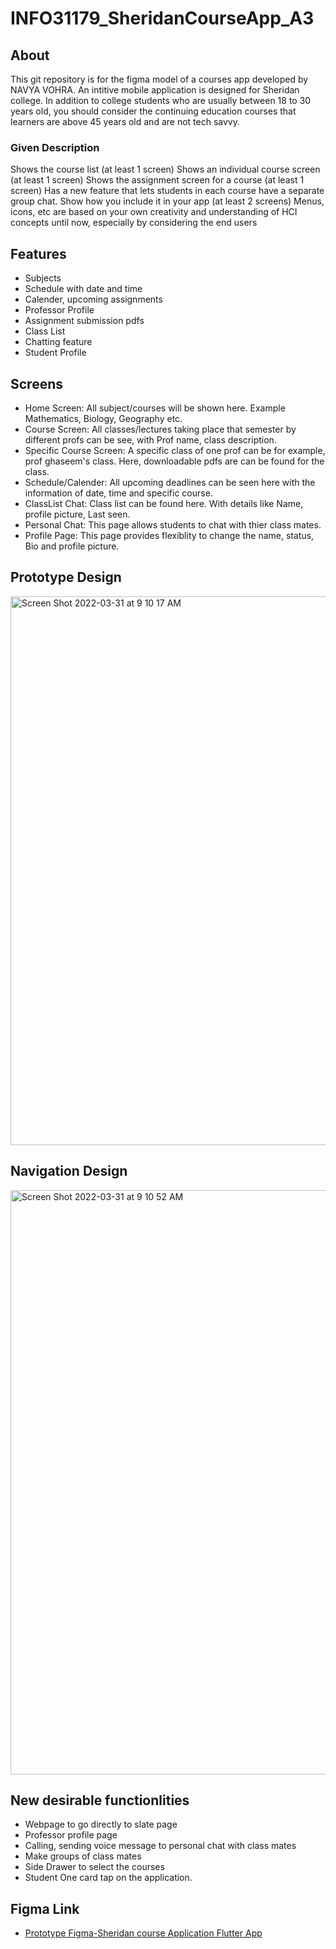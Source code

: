 # INFO31179_SheridanCourseApp_A3

## About

This git repository is for the figma model of a courses app developed by NAVYA VOHRA.
An intitive mobile application is designed for Sheridan college. In addition to college students who are usually between 18 to 30 years old, you should consider the continuing education courses that learners are above 45 years old and are not tech savvy.

### Given Description

Shows the course list (at least 1 screen)
Shows an individual course screen (at least 1 screen)
Shows the assignment screen for a course (at least 1 screen)
Has a new feature that lets students in each course have a separate group chat. Show how you include it in your app (at least 2 screens)
Menus, icons, etc are based on your own creativity and understanding of HCI concepts until now, especially by considering the end users

## Features

- Subjects
- Schedule with date and time
- Calender, upcoming assignments
- Professor Profile
- Assignment submission pdfs
- Class List
- Chatting feature
- Student Profile

## Screens

- Home Screen: All subject/courses will be shown here. Example Mathematics, Biology, Geography etc.
- Course Screen: All classes/lectures taking place that semester by different profs can be see, with Prof name, class description.
- Specific Course Screen: A specific class of one prof can be for example, prof ghaseem's class. Here, downloadable pdfs are can be found for the class.
- Schedule/Calender: All upcoming deadlines can be seen here with the information of date, time and specific course.
- ClassList Chat: Class list can be found here. With details like Name, profile picture, Last seen.
- Personal Chat: This page allows students to chat with thier class mates.
- Profile Page: This page provides flexiblity to change the name, status, Bio and profile picture.

## Prototype Design

<img width="878" alt="Screen Shot 2022-03-31 at 9 10 17 AM" src="https://user-images.githubusercontent.com/69279321/161062379-3dbad1fe-770b-4d82-8485-30ec0ef7bc5e.png">


## Navigation Design
<img width="935" alt="Screen Shot 2022-03-31 at 9 10 52 AM" src="https://user-images.githubusercontent.com/69279321/161062484-01cbb8a1-0b0b-49ab-bb6c-11b81496395c.png">


## New desirable functionlities

- Webpage to go directly to slate page
- Professor profile page
- Calling, sending voice message to personal chat with class mates
- Make groups of class mates
- Side Drawer to select the courses
- Student One card tap on the application.

## Figma Link

- [Prototype Figma-Sheridan course Application Flutter App](https://www.figma.com/file/MGZuFqzJTyu9aImrvjwUYf/Sheridan-Course-App?node-id=0%3A1)

